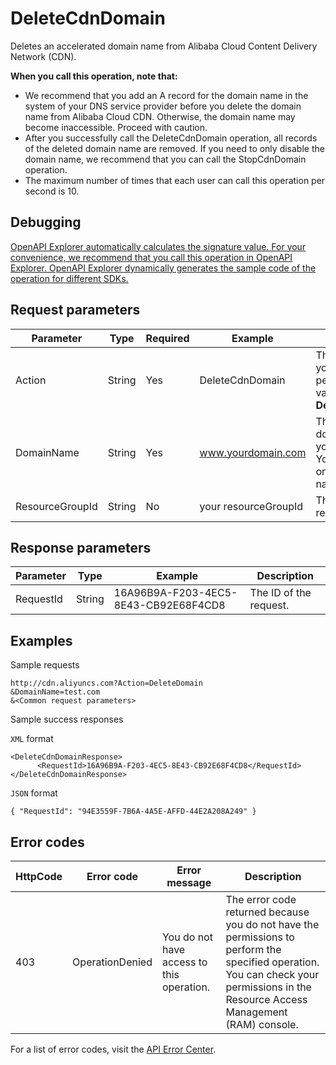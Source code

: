 # DeleteCdnDomain

Deletes an accelerated domain name from Alibaba Cloud Content Delivery Network \(CDN\).

**When you call this operation, note that:**

-   We recommend that you add an A record for the domain name in the system of your DNS service provider before you delete the domain name from Alibaba Cloud CDN. Otherwise, the domain name may become inaccessible. Proceed with caution.
-   After you successfully call the DeleteCdnDomain operation, all records of the deleted domain name are removed. If you need to only disable the domain name, we recommend that you can call the StopCdnDomain operation.
-   The maximum number of times that each user can call this operation per second is 10.

## Debugging

[OpenAPI Explorer automatically calculates the signature value. For your convenience, we recommend that you call this operation in OpenAPI Explorer. OpenAPI Explorer dynamically generates the sample code of the operation for different SDKs.](https://api.aliyun.com/#product=Cdn&api=DeleteCdnDomain&type=RPC&version=2018-05-10)

## Request parameters

|Parameter|Type|Required|Example|Description|
|---------|----|--------|-------|-----------|
|Action|String|Yes|DeleteCdnDomain|The operation that you want to perform. Set the value to **DeleteCdnDomain**. |
|DomainName|String|Yes|www.yourdomain.com|The accelerated domain name that you want to delete. You can specify only one domain name. |
|ResourceGroupId|String|No|your resourceGroupId|The ID of the resource group. |

## Response parameters

|Parameter|Type|Example|Description|
|---------|----|-------|-----------|
|RequestId|String|16A96B9A-F203-4EC5-8E43-CB92E68F4CD8|The ID of the request. |

## Examples

Sample requests

```
http://cdn.aliyuncs.com?Action=DeleteDomain
&DomainName=test.com
&<Common request parameters>
```

Sample success responses

`XML` format

```
<DeleteCdnDomainResponse>	
      <RequestId>16A96B9A-F203-4EC5-8E43-CB92E68F4CD8</RequestId>
</DeleteCdnDomainResponse>
```

`JSON` format

```
{ "RequestId": "94E3559F-7B6A-4A5E-AFFD-44E2A208A249" }
```

## Error codes

|HttpCode|Error code|Error message|Description|
|--------|----------|-------------|-----------|
|403|OperationDenied|You do not have access to this operation.|The error code returned because you do not have the permissions to perform the specified operation. You can check your permissions in the Resource Access Management \(RAM\) console.|

For a list of error codes, visit the [API Error Center](https://error-center.alibabacloud.com/status/product/Cdn).

